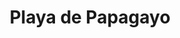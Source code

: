 ---
title: "Playa de Papagayo"
description: Une belle plage à côté de la plage de Cera qui est plus intimiste. L’accès est un peu long sur une route de terre mais c’est à faire !
lat: 28.842428336175185
lon: -13.7881475687027
address: Playa Del Papagayo, Yaiza, Las Palmas, Islas Canarias, Espagne
website: 
tags: "plage"
image: images/playa-de-papagayo.jpg
---